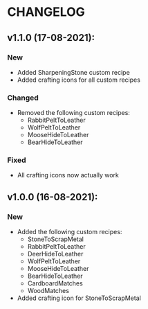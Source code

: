 # CHANGELOG

## v1.1.0 (17-08-2021):
### New
* Added SharpeningStone custom recipe
* Added crafting icons for all custom recipes
### Changed
* Removed the following custom recipes:
  * RabbitPeltToLeather
  * WolfPeltToLeather
  * MooseHideToLeather
  * BearHideToLeather
### Fixed
* All crafting icons now actually work

## v1.0.0 (16-08-2021):
### New
* Added the following custom recipes:
  * StoneToScrapMetal
  * RabbitPeltToLeather
  * DeerHideToLeather
  * WolfPeltToLeather
  * MooseHideToLeather
  * BearHideToLeather
  * CardboardMatches
  * WoodMatches
* Added crafting icon for StoneToScrapMetal

